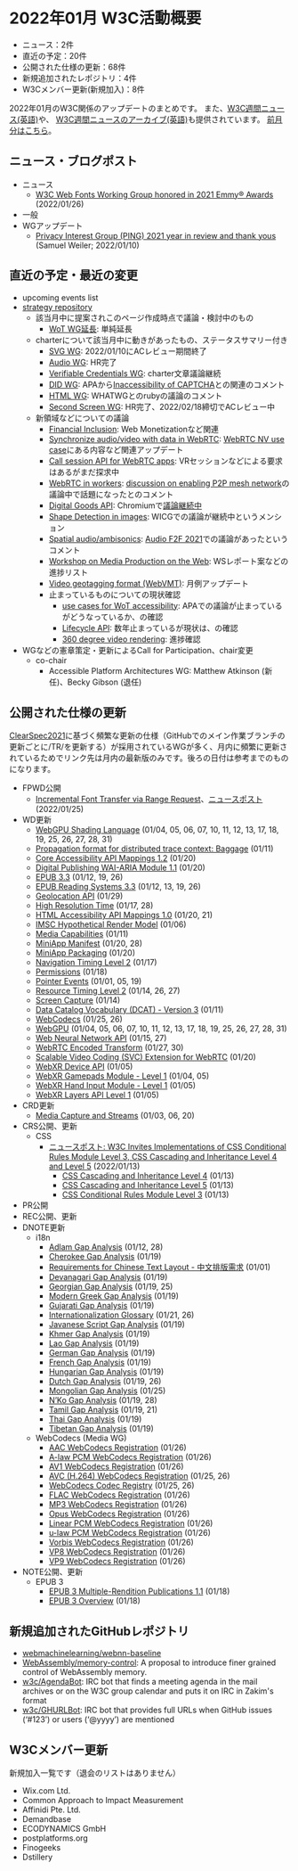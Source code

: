 # 2022年01月 W3C活動概要

- ニュース：2件
- 直近の予定：20件
- 公開された仕様の更新：68件
- 新規追加されたレポジトリ：4件
- W3Cメンバー更新(新規加入)：8件

2022年01月のW3C関係のアップデートのまとめです。
また、[W3C週間ニュース(英語)](https://www.w3.org/News/Public/)や、
[W3C週間ニュースのアーカイブ(英語)](https://lists.w3.org/Archives/Public/w3c-announce/2022JanMar/subject.html)も提供されています。
[前月分はこちら](202112.md)。

## ニュース・ブログポスト

* ニュース
  * [W3C Web Fonts Working Group honored in 2021 Emmy® Awards](https://www.w3.org/blog/news/archives/9400) (2022/01/26)
* 一般
* WGアップデート
  * [Privacy Interest Group (PING) 2021 year in review and thank yous](https://www.w3.org/blog/2022/01/privacy-interest-group-ping-2021-year-in-review-and-thank-yous/) (Samuel Weiler; 2022/01/10)

## 直近の予定・最近の変更

* upcoming events list
* [strategy repository](https://github.com/w3c/strategy/issues)
  * 該当月中に提案されこのページ作成時点で議論・検討中のもの
    * [WoT WG延長](https://github.com/w3c/strategy/issues/298): 単純延長
  * charterについて該当月中に動きがあったもの、ステータスサマリー付き
    * [SVG WG](https://github.com/w3c/strategy/issues/272): 2022/01/10にACレビュー期間終了
    * [Audio WG](https://github.com/w3c/strategy/issues/289): HR完了
    * [Verifiable Credentials WG](https://github.com/w3c/strategy/issues/279): charter文章議論継続
    * [DID WG](https://github.com/w3c/strategy/issues/281): APAから[Inaccessibility of CAPTCHA](https://www.w3.org/TR/turingtest/)との関連のコメント
    * [HTML WG](https://github.com/w3c/strategy/issues/284): WHATWGとのrubyの議論のコメント
    * [Second Screen WG](https://github.com/w3c/strategy/issues/291): HR完了、2022/02/18締切でACレビュー中
  * 新領域などについての議論
    * [Financial Inclusion](https://github.com/w3c/strategy/issues/296): Web Monetizationなど関連
    * [Synchronize audio/video with data in WebRTC](https://github.com/w3c/strategy/issues/133): [WebRTC NV use case](https://w3c.github.io/webrtc-nv-use-cases/#vr*)にある内容など関連アップデート
    * [Call session API for WebRTC apps](https://github.com/w3c/strategy/issues/101): VRセッションなどによる要求はあるがまだ探求中
    * [WebRTC in workers](https://github.com/w3c/strategy/issues/131): [discussion on enabling P2P mesh network](https://www.w3.org/2022/01/18-webrtc-minutes.html#t03)の議論中で話題になったとのコメント
    * [Digital Goods API](https://github.com/w3c/strategy/issues/236): Chromiumで[議論継続中](https://groups.google.com/a/chromium.org/g/blink-dev/c/Jr08CyLtDC4)
    * [Shape Detection in images](https://github.com/w3c/strategy/issues/89): WICGでの議論が継続中というメンション
    * [Spatial audio/ambisonics](https://github.com/w3c/strategy/issues/72): [Audio F2F 2021](https://github.com/WebAudio/web-audio-api/issues/2419#issuecomment-845352151)での議論があったというコメント
    * [Workshop on Media Production on the Web](https://github.com/w3c/strategy/issues/205): WSレポート案などの進捗リスト
    * [Video geotagging format (WebVMT)](https://github.com/w3c/strategy/issues/113): 月例アップデート
    * 止まっているものについての現状確認
      * [use cases for WoT accessibility](https://github.com/w3c/strategy/issues/57): APAでの議論が止まっているがどうなっているか、の確認
      * [Lifecycle API](https://github.com/w3c/strategy/issues/92): 数年止まっているが現状は、の確認
      * [360 degree video rendering](https://github.com/w3c/strategy/issues/85): 進捗確認
* WGなどの憲章策定・更新によるCall for Participation、chair変更
  * co-chair
    * Accessible Platform Architectures WG: Matthew Atkinson (新任)、Becky Gibson (退任)

## 公開された仕様の更新

[ClearSpec2021](https://github.com/w3c/tr-pages/blob/main/clearspec2021.md)に基づく頻繁な更新の仕様（GitHubでのメイン作業ブランチの更新ごとに/TR/を更新する）が採用されているWGが多く、月内に頻繁に更新されているためでリンク先は月内の最新版のみです。後ろの日付は参考までのものになります。

* FPWD公開
  * [Incremental Font Transfer via Range Request](https://www.w3.org/TR/2022/WD-RangeRequest-20220125/)、[ニュースポスト](https://www.w3.org/blog/news/archives/9398) (2022/01/25)
* WD更新
  * [WebGPU Shading Language](https://www.w3.org/TR/2022/WD-WGSL-20220131/) (01/04, 05, 06, 07, 10, 11, 12, 13, 17, 18, 19, 25, 26, 27, 28, 31)
  * [Propagation format for distributed trace context: Baggage](https://www.w3.org/TR/2022/WD-baggage-20220111/) (01/11)
  * [Core Accessibility API Mappings 1.2](https://www.w3.org/TR/2022/WD-core-aam-1.2-20220120/) (01/20)
  * [Digital Publishing WAI-ARIA Module 1.1](https://www.w3.org/TR/2022/WD-dpub-aria-1.1-20220120/) (01/20)
  * [EPUB 3.3](https://www.w3.org/TR/2022/WD-epub-33-20220126/) (01/12, 19, 26)
  * [EPUB Reading Systems 3.3](https://www.w3.org/TR/2022/WD-epub-rs-33-20220126/) (01/12, 13, 19, 26)
  * [Geolocation API](https://www.w3.org/TR/2022/WD-geolocation-20220129/) (01/29)
  * [High Resolution Time](https://www.w3.org/TR/2022/WD-hr-time-3-20220128/) (01/17, 28)
  * [HTML Accessibility API Mappings 1.0](https://www.w3.org/TR/2022/WD-html-aam-1.0-20220121/) (01/20, 21)
  * [IMSC Hypothetical Render Model](https://www.w3.org/TR/2022/WD-imsc-hrm-20220106/) (01/06)
  * [Media Capabilities](https://www.w3.org/TR/2022/WD-media-capabilities-20220111/) (01/11)
  * [MiniApp Manifest](https://www.w3.org/TR/2022/WD-miniapp-manifest-20220128/) (01/20, 28)
  * [MiniApp Packaging](https://www.w3.org/TR/2022/WD-miniapp-packaging-20220120/) (01/20)
  * [Navigation Timing Level 2](https://www.w3.org/TR/2022/WD-navigation-timing-2-20220117/) (01/17)
  * [Permissions](https://www.w3.org/TR/2022/WD-permissions-20220118/) (01/18)
  * [Pointer Events](https://www.w3.org/TR/2022/WD-pointerevents3-20220119/) (01/01, 05, 19)
  * [Resource Timing Level 2](https://www.w3.org/TR/2022/WD-resource-timing-2-20220127/) (01/14, 26, 27)
  * [Screen Capture](https://www.w3.org/TR/2022/WD-screen-capture-20220114/) (01/14)
  * [Data Catalog Vocabulary (DCAT) - Version 3](https://www.w3.org/TR/2022/WD-vocab-dcat-3-20220111/) (01/11)
  * [WebCodecs](https://www.w3.org/TR/2022/WD-webcodecs-20220126/) (01/25, 26)
  * [WebGPU](https://www.w3.org/TR/2022/WD-webgpu-20220131/) (01/04, 05, 06, 07, 10, 11, 12, 13, 17, 18, 19, 25, 26, 27, 28, 31)
  * [Web Neural Network API](https://www.w3.org/TR/2022/WD-webnn-20220127/) (01/15, 27)
  * [WebRTC Encoded Transform](https://www.w3.org/TR/2022/WD-webrtc-encoded-transform-20220130/) (01/27, 30)
  * [Scalable Video Coding (SVC) Extension for WebRTC](https://www.w3.org/TR/2022/WD-webrtc-svc-20220120/) (01/20)
  * [WebXR Device API](https://www.w3.org/TR/2022/WD-webxr-20220105/) (01/05)
  * [WebXR Gamepads Module - Level 1](https://www.w3.org/TR/2022/WD-webxr-gamepads-module-1-20220105/) (01/04, 05)
  * [WebXR Hand Input Module - Level 1](https://www.w3.org/TR/2022/WD-webxr-hand-input-1-20220105/) (01/05)
  * [WebXR Layers API Level 1](https://www.w3.org/TR/2022/WD-webxrlayers-1-20220105/) (01/05)
* CRD更新
  * [Media Capture and Streams](https://www.w3.org/TR/2022/CRD-mediacapture-streams-20220120/) (01/03, 06, 20)
* CRS公開、更新
  * CSS
    * [ニュースポスト: W3C Invites Implementations of CSS Conditional Rules Module Level 3, CSS Cascading and Inheritance Level 4 and Level 5](https://www.w3.org/blog/news/archives/9394) (2022/01/13)
      * [CSS Cascading and Inheritance Level 4](https://www.w3.org/TR/2022/CR-css-cascade-4-20220113/) (01/13)
      * [CSS Cascading and Inheritance Level 5](https://www.w3.org/TR/2022/CR-css-cascade-5-20220113/) (01/13)
      * [CSS Conditional Rules Module Level 3](https://www.w3.org/TR/2022/CR-css-conditional-3-20220113/) (01/13)
* PR公開
* REC公開、更新
* DNOTE更新
  * i18n
    * [Adlam Gap Analysis](https://www.w3.org/TR/2022/DNOTE-adlm-gap-20220128/) (01/12, 28)
    * [Cherokee Gap Analysis](https://www.w3.org/TR/2022/DNOTE-cher-gap-20220119/) (01/19)
    * [Requirements for Chinese Text Layout - 中文排版需求](https://www.w3.org/TR/2022/DNOTE-clreq-20220101/) (01/01)
    * [Devanagari Gap Analysis](https://www.w3.org/TR/2022/DNOTE-deva-gap-20220119/) (01/19)
    * [Georgian Gap Analysis](https://www.w3.org/TR/2022/DNOTE-geor-gap-20220125/) (01/19, 25)
    * [Modern Greek Gap Analysis](https://www.w3.org/TR/2022/DNOTE-grek-gap-20220119/) (01/19)
    * [Gujarati Gap Analysis](https://www.w3.org/TR/2022/DNOTE-gujr-gap-20220119/) (01/19)
    * [Internationalization Glossary](https://www.w3.org/TR/2022/DNOTE-i18n-glossary-20220126/) (01/21, 26)
    * [Javanese Script Gap Analysis](https://www.w3.org/TR/2022/DNOTE-java-gap-20220119/) (01/19)
    * [Khmer Gap Analysis](https://www.w3.org/TR/2022/DNOTE-khmr-gap-20220119/) (01/19)
    * [Lao Gap Analysis](https://www.w3.org/TR/2022/DNOTE-laoo-gap-20220119/) (01/19)
    * [German Gap Analysis](https://www.w3.org/TR/2022/DNOTE-latn-de-gap-20220119/) (01/19)
    * [French Gap Analysis](https://www.w3.org/TR/2022/DNOTE-latn-fr-gap-20220119/) (01/19)
    * [Hungarian Gap Analysis](https://www.w3.org/TR/2022/DNOTE-latn-hu-gap-20220119/) (01/19)
    * [Dutch Gap Analysis](https://www.w3.org/TR/2022/DNOTE-latn-nl-gap-20220126/) (01/19, 26)
    * [Mongolian Gap Analysis](https://www.w3.org/TR/2022/DNOTE-mong-gap-20220125/) (01/25)
    * [N’Ko Gap Analysis](https://www.w3.org/TR/2022/DNOTE-nkoo-gap-20220128/) (01/19, 28)
    * [Tamil Gap Analysis](https://www.w3.org/TR/2022/DNOTE-taml-gap-20220121/) (01/19, 21)
    * [Thai Gap Analysis](https://www.w3.org/TR/2022/DNOTE-thai-gap-20220119/) (01/19)
    * [Tibetan Gap Analysis](https://www.w3.org/TR/2022/DNOTE-tibt-gap-20220119/) (01/19)
  * WebCodecs (Media WG)
    * [AAC WebCodecs Registration](https://www.w3.org/TR/2022/DNOTE-webcodecs-aac-codec-registration-20220126/) (01/26)
    * [A-law PCM WebCodecs Registration](https://www.w3.org/TR/2022/DNOTE-webcodecs-alaw-codec-registration-20220126/) (01/26)
    * [AV1 WebCodecs Registration](https://www.w3.org/TR/2022/DNOTE-webcodecs-av1-codec-registration-20220126/) (01/26)
    * [AVC (H.264) WebCodecs Registration](https://www.w3.org/TR/2022/DNOTE-webcodecs-avc-codec-registration-20220126/) (01/25, 26)
    * [WebCodecs Codec Registry](https://www.w3.org/TR/2022/DNOTE-webcodecs-codec-registry-20220126/) (01/25, 26)
    * [FLAC WebCodecs Registration](https://www.w3.org/TR/2022/DNOTE-webcodecs-flac-codec-registration-20220126/) (01/26)
    * [MP3 WebCodecs Registration](https://www.w3.org/TR/2022/DNOTE-webcodecs-mp3-codec-registration-20220126/) (01/26)
    * [Opus WebCodecs Registration](https://www.w3.org/TR/2022/DNOTE-webcodecs-opus-codec-registration-20220126/) (01/26)
    * [Linear PCM WebCodecs Registration](https://www.w3.org/TR/2022/DNOTE-webcodecs-pcm-codec-registration-20220126/) (01/26)
    * [u-law PCM WebCodecs Registration](https://www.w3.org/TR/2022/DNOTE-webcodecs-ulaw-codec-registration-20220126/) (01/26)
    * [Vorbis WebCodecs Registration](https://www.w3.org/TR/2022/DNOTE-webcodecs-vorbis-codec-registration-20220126/) (01/26)
    * [VP8 WebCodecs Registration](https://www.w3.org/TR/2022/DNOTE-webcodecs-vp8-codec-registration-20220126/) (01/26)
    * [VP9 WebCodecs Registration](https://www.w3.org/TR/2022/DNOTE-webcodecs-vp9-codec-registration-20220126/) (01/26)
* NOTE公開、更新
  * EPUB 3
    * [EPUB 3 Multiple-Rendition Publications 1.1](https://www.w3.org/TR/2022/NOTE-epub-multi-rend-11-20220118/) (01/18)
    * [EPUB 3 Overview](https://www.w3.org/TR/2022/NOTE-epub-overview-33-20220118/) (01/18)

## 新規追加されたGitHubレポジトリ

* [webmachinelearning/webnn-baseline](https://github.com/webmachinelearning/webnn-baseline)
* [WebAssembly/memory-control](https://github.com/WebAssembly/memory-control): A proposal to introduce finer grained control of WebAssembly memory.
* [w3c/AgendaBot](https://github.com/w3c/AgendaBot): IRC bot that finds a meeting agenda in the mail archives or on the W3C group calendar and puts it on IRC in Zakim's format
* [w3c/GHURLBot](https://github.com/w3c/GHURLBot): IRC bot that provides full URLs when GitHub issues (‘#123’) or users (‘@yyyy’) are mentioned

## W3Cメンバー更新

新規加入一覧です（退会のリストはありません）

* Wix.com Ltd.
* Common Approach to Impact Measurement
* Affinidi Pte. Ltd.
* Demandbase
* ECODYNAMICS GmbH
* postplatforms.org
* Finogeeks
* Dstillery
